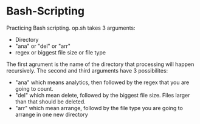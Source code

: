 # Bash-Scripting
Practicing Bash scripting.
op.sh takes 3 arguments:
 - Directory
 - "ana" or "del" or "arr"
- regex or biggest file size or file type
 
The first agrument is the name of the directory that processing will happen recursively. 
The second and third arguments have 3 possibilites:
- "ana" which means analytics, then followed by the regex that you are going to count.
- "del" which mean delete, followed by the biggest file size. Files larger than that should be deleted.
- "arr" which mean arrange, followd by the file type you are going to arrange in one new directory
